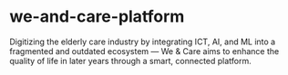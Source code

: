 # we-and-care-platform
Digitizing the elderly care industry by integrating ICT, AI, and ML into a fragmented and outdated ecosystem — We &amp; Care aims to enhance the quality of life in later years through a smart, connected platform.
